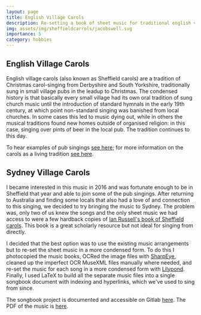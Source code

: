 ```yaml
---
layout: page
title: English Village Carols
description: Re-setting a book of sheet music for traditional english village carols
img: assets/img/sheffieldcarrols/jacobswell.svg
importance: 5
category: hobbies
---
```


## English Village Carols

English village carols (also known as Sheffield carols) are a tradition of Christmas carol-singing from Derbyshire and South Yorkshire, traditionally sung in small village pubs in the leadup to Christmas. The condensed history is that basically every small village had its own oral tradition of sung church music until the introduction of standard hymnals in the early 19th century, at which point non-standard singing was banished from local churches. In some cases this led to music dying out, while in others the musical traditions found new homes outside of organised religion: in this case, singing over pints of beer in the local pub. The tradition continues to this day.

To hear examples of pub singings [see here](https://open.spotify.com/album/2BwmzH07RS0WWivL3awASB); for more information on the carols as a living tradition [see here](http://www.villagecarols.org.uk/).

## Sydney Village Carols

I became interested in this music in 2016 and was fortunate enough to be in Sheffield that year and able to join some of the pub singings. After returning to Australia and finding some locals that also had a love of and connection to this singing, we decided to try bringing the music to Sydney. The problem was, only two of us knew the songs and the only sheet music we had access to were a few hardback copies of [Ian Russell's book of Sheffield carols](http://www.villagecarols.org.uk/publications/sheffield-book.html). This book is a great scholarly resource but not ideal for singing from directly.

I decided that the best option was to use the existing music arrangements but to re-set the sheet music in a more condensed form. To do this I photocopied the music books, OCRed the image files with [SharpEye](http://visiv.co.uk/about.htm), cleaned up the imperfect OCR MuseXML files manually where needed, and re-set the music for each song in a more condensed form with [Lilypond](https://lilypond.org/). Finally, I used LaTeX to build all the separate music files into a single songbook document with indexing and hyperlinks, which we've used to sing from since.

The songbook project is documented and accessible on Gitlab [here](https://gitlab.com/tscmacdonald/sydney-village-carols/). The PDF of the music is [here](assets/pdf/Sydney_Village_Carols.pdf).
